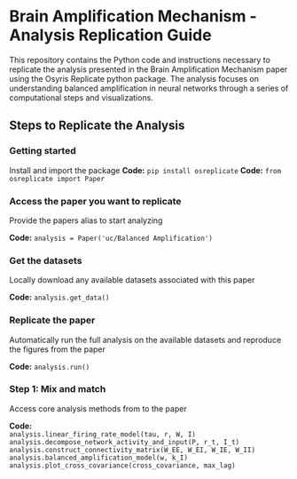 # Brain Amplification Mechanism - Analysis Replication Guide

This repository contains the Python code and instructions necessary to replicate the analysis presented in the Brain Amplification Mechanism paper using the Osyris Replicate python package. The analysis focuses on understanding balanced amplification in neural networks through a series of computational steps and visualizations.

## Steps to Replicate the Analysis

### Getting started
Install and import the package
**Code:** `pip install osreplicate`
**Code:** `from osreplicate import Paper`

### Access the paper you want to replicate
Provide the papers alias to start analyzing

**Code:** `analysis = Paper('uc/Balanced Amplification')`

### Get the datasets
Locally download any available datasets associated with this paper

**Code:** `analysis.get_data()`

### Replicate the paper
Automatically run the full analysis on the available datasets and reproduce the figures from the paper

**Code:** `analysis.run()`

### Step 1: Mix and match      
Access core analysis methods from to the paper

**Code:**\
`analysis.linear_firing_rate_model(tau, r, W, I)`\
`analysis.decompose_network_activity_and_input(P, r_t, I_t)`\
`analysis.construct_connectivity_matrix(W_EE, W_EI, W_IE, W_II)`\
`analysis.balanced_amplification_model(w, k_I)`\
`analysis.plot_cross_covariance(cross_covariance, max_lag)`
